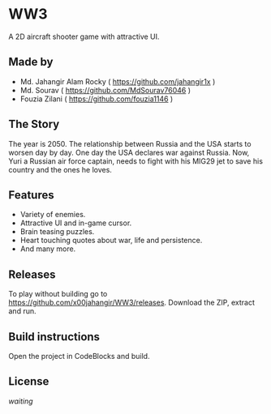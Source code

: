 # WW3
A 2D aircraft shooter game with attractive UI.

## Made by
 - Md. Jahangir Alam Rocky ( https://github.com/jahangir1x )
 - Md. Sourav ( https://github.com/MdSourav76046 )
 - Fouzia Zilani ( https://github.com/fouzia1146 )

## The Story

The year is 2050. The relationship between Russia and the USA starts to worsen day by day. One day the USA declares war against Russia. Now, Yuri a Russian air force captain, needs to fight with his MIG29 jet to save his country and the ones he loves.

## Features

 - Variety of enemies.
 - Attractive UI and in-game cursor.
 - Brain teasing puzzles.
 - Heart touching quotes about war, life and persistence.
 - And many more.
## Releases

To play without building go to https://github.com/x00jahangir/WW3/releases. Download the ZIP, extract and run.

## Build instructions

Open the project in CodeBlocks and build.

## License

*waiting*
